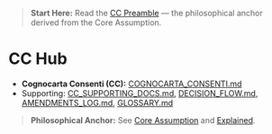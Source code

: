 > **Start Here:** Read the [CC Preamble](PREAMBLE.md) — the philosophical anchor derived from the Core Assumption.
# CC Hub
- **Cognocarta Consenti (CC):** [COGNOCARTA_CONSENTI.md](./COGNOCARTA_CONSENTI.md)
- Supporting: [CC_SUPPORTING_DOCS.md](./CC_SUPPORTING_DOCS.md), [DECISION_FLOW.md](./DECISION_FLOW.md), [AMENDMENTS_LOG.md](./AMENDMENTS_LOG.md), [GLOSSARY.md](./GLOSSARY.md)


> **Philosophical Anchor:** See [Core Assumption](../philosophy/Core_Assumption.md) and [Explained](../philosophy/Core_Assumption_Explained.md).


